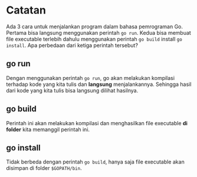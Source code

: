 # Catatan
Ada 3 cara untuk menjalankan program dalam bahasa pemrograman Go. Pertama bisa langsung menggunakan perintah `go run`. Kedua bisa membuat file executable terlebih dahulu menggunakan perintah `go build` install `go install`. Apa perbedaan dari ketiga perintah tersebut?

## go run
Dengan menggunakan perintah `go run`, go akan melakukan kompilasi terhadap kode yang kita tulis dan **langsung** menjalankannya. Sehingga hasil dari kode yang kita tulis bisa langsung dilihat hasilnya.

## go build
Perintah ini akan melakukan kompilasi dan menghasilkan file executable **di folder** kita memanggil perintah ini.

## go install
Tidak berbeda dengan perintah `go build`, hanya saja file executable akan disimpan di folder `$GOPATH/bin`.
